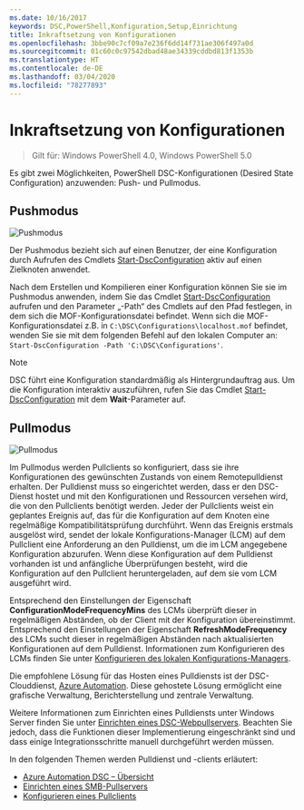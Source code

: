 ```yaml
---
ms.date: 10/16/2017
keywords: DSC,PowerShell,Konfiguration,Setup,Einrichtung
title: Inkraftsetzung von Konfigurationen
ms.openlocfilehash: 3bbe90c7cf09a7e236f6dd14f731ae306f497a0d
ms.sourcegitcommit: 01c60c0c97542dbad48ae34339cddbd813f1353b
ms.translationtype: HT
ms.contentlocale: de-DE
ms.lasthandoff: 03/04/2020
ms.locfileid: "78277893"
---
```

# <a name="enacting-configurations"></a>Inkraftsetzung von Konfigurationen

> Gilt für: Windows PowerShell 4.0, Windows PowerShell 5.0

Es gibt zwei Möglichkeiten, PowerShell DSC-Konfigurationen (Desired State Configuration) anzuwenden: Push- und Pullmodus.

## <a name="push-mode"></a>Pushmodus

![Pushmodus](media/enactingConfigurations/pushModel.png "Funktionsweise des Pushmodus")

Der Pushmodus bezieht sich auf einen Benutzer, der eine Konfiguration durch Aufrufen des Cmdlets [Start-DscConfiguration](/powershell/module/psdesiredstateconfiguration/start-dscconfiguration) aktiv auf einen Zielknoten anwendet.

Nach dem Erstellen und Kompilieren einer Konfiguration können Sie sie im Pushmodus anwenden, indem Sie das Cmdlet [Start-DscConfiguration](/powershell/module/psdesiredstateconfiguration/start-dscconfiguration) aufrufen und den Parameter „-Path“ des Cmdlets auf den Pfad festlegen, in dem sich die MOF-Konfigurationsdatei befindet. Wenn sich die MOF-Konfigurationsdatei z.B. in `C:\DSC\Configurations\localhost.mof` befindet, wenden Sie sie mit dem folgenden Befehl auf den lokalen Computer an: `Start-DscConfiguration -Path 'C:\DSC\Configurations'`.

> [!NOTE]
> DSC führt eine Konfiguration standardmäßig als Hintergrundauftrag aus. Um die Konfiguration interaktiv auszuführen, rufen Sie das Cmdlet [Start-DscConfiguration](/powershell/module/psdesiredstateconfiguration/start-dscconfiguration) mit dem **Wait**-Parameter auf.

## <a name="pull-mode"></a>Pullmodus

![Pullmodus](media/enactingConfigurations/pullModel.png "Funktionsweise des Pullmodus")

Im Pullmodus werden Pullclients so konfiguriert, dass sie ihre Konfigurationen des gewünschten Zustands von einem Remotepulldienst erhalten. Der Pulldienst muss so eingerichtet werden, dass er den DSC-Dienst hostet und mit den Konfigurationen und Ressourcen versehen wird, die von den Pullclients benötigt werden. Jeder der Pullclients weist ein geplantes Ereignis auf, das für die Konfiguration auf dem Knoten eine regelmäßige Kompatibilitätsprüfung durchführt. Wenn das Ereignis erstmals ausgelöst wird, sendet der lokale Konfigurations-Manager (LCM) auf dem Pullclient eine Anforderung an den Pulldienst, um die im LCM angegebene Konfiguration abzurufen. Wenn diese Konfiguration auf dem Pulldienst vorhanden ist und anfängliche Überprüfungen besteht, wird die Konfiguration auf den Pullclient heruntergeladen, auf dem sie vom LCM ausgeführt wird.

Entsprechend den Einstellungen der Eigenschaft **ConfigurationModeFrequencyMins** des LCMs überprüft dieser in regelmäßigen Abständen, ob der Client mit der Konfiguration übereinstimmt. Entsprechend den Einstellungen der Eigenschaft **RefreshModeFrequency** des LCMs sucht dieser in regelmäßigen Abständen nach aktualisierten Konfigurationen auf dem Pulldienst. Informationen zum Konfigurieren des LCMs finden Sie unter [Konfigurieren des lokalen Konfigurations-Managers](../managing-nodes/metaConfig.md).

Die empfohlene Lösung für das Hosten eines Pulldiensts ist der DSC-Clouddienst, [Azure Automation](https://azure.microsoft.com/services/automation/). Diese gehostete Lösung ermöglicht eine grafische Verwaltung, Berichterstellung und zentrale Verwaltung.

Weitere Informationen zum Einrichten eines Pulldiensts unter Windows Server finden Sie unter [Einrichten eines DSC-Webpullservers](pullServer.md). Beachten Sie jedoch, dass die Funktionen dieser Implementierung eingeschränkt sind und dass einige Integrationsschritte manuell durchgeführt werden müssen.

In den folgenden Themen werden Pulldienst und -clients erläutert:

- [Azure Automation DSC – Übersicht](https://docs.microsoft.com/azure/automation/automation-dsc-overview)
- [Einrichten eines SMB-Pullservers](pullServerSMB.md)
- [Konfigurieren eines Pullclients](pullClientConfigID.md)
